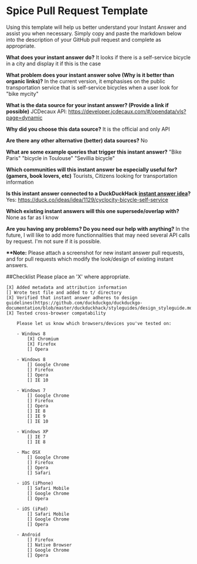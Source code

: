 # Spice Pull Request Template

Using this template will help us better understand your Instant Answer and assist you when necessary.  Simply copy and paste the markdown below into the description of your GitHub pull request and complete as appropriate.

**What does your instant answer do?**
It looks if there is a self-service bicycle in a city and display it if this is the case

**What problem does your instant answer solve (Why is it better than organic links)?**
In the current version, it emphasises on the public transportation service that is self-service bicycles when a user look for "bike mycity"

**What is the data source for your instant answer? (Provide a link if possible)**
JCDecaux API: https://developer.jcdecaux.com/#/opendata/vls?page=dynamic

**Why did you choose this data source?**
It is the official and only API

**Are there any other alternative (better) data sources?**
No

**What are some example queries that trigger this instant answer?**
"Bike Paris"
"bicycle in Toulouse"
"Sevillia bicycle"

**Which communities will this instant answer be especially useful for? (gamers, book lovers, etc)**
Tourists, Citizens looking for transportation information

**Is this instant answer connected to a DuckDuckHack [instant answer idea](https://duck.co/ideas)?**
Yes: https://duck.co/ideas/idea/1129/cyclocity-bicycle-self-service

**Which existing instant answers will this one supersede/overlap with?**
None as far as I know

**Are you having any problems? Do you need our help with anything?**
In the future, I will like to add more functionnalities that may need several API calls by request. I'm not sure if it is possible.

**\*\*Note:** Please attach a screenshot for new instant answer pull requests, and for pull requests which modify the look/design of existing instant answers.

##Checklist
Please place an 'X' where appropriate.

```
[X] Added metadata and attribution information
[] Wrote test file and added to t/ directory
[X] Verified that instant answer adheres to design guidelines(https://github.com/duckduckgo/duckduckgo-documentation/blob/master/duckduckhack/styleguides/design_styleguide.md)
[X] Tested cross-browser compatability

    Please let us know which browsers/devices you've tested on:

    - Windows 8
        [X] Chromium   
        [X] Firefox         
        [] Opera           

    - Windows 8
        [] Google Chrome   
        [] Firefox         
        [] Opera           
        [] IE 10           

    - Windows 7
        [] Google Chrome   
        [] Firefox         
        [] Opera           
        [] IE 8            
        [] IE 9            
        [] IE 10           

    - Windows XP
        [] IE 7            
        [] IE 8            

    - Mac OSX
        [] Google Chrome   
        [] Firefox         
        [] Opera           
        [] Safari          

    - iOS (iPhone)
        [] Safari Mobile   
        [] Google Chrome   
        [] Opera           

    - iOS (iPad)
        [] Safari Mobile   
        [] Google Chrome   
        [] Opera            

    - Android
        [] Firefox         
        [] Native Browser  
        [] Google Chrome   
        [] Opera
```
